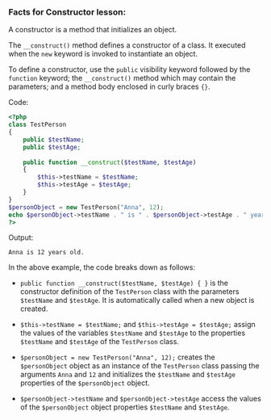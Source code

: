 ### Facts for Constructor lesson:

A constructor is a method that initializes an object.

The `__construct()` method defines a constructor of a class. It executed when the `new` keyword is invoked to instantiate an object.

To define a constructor, use the `public` visibility keyword followed by the `function` keyword; the `__construct()` method which may contain the parameters; and a method body enclosed in curly braces `{}`.

Code:

```php
<?php
class TestPerson 
{
    public $testName;
    public $testAge;
	
    public function __construct($testName, $testAge)
    {
        $this->testName = $testName;
        $this->testAge = $testAge;
    }
}
$personObject = new TestPerson("Anna", 12);
echo $personObject->testName . " is " . $personObject->testAge . " years old.";
?>
```

Output:
```
Anna is 12 years old.
```

In the above example, the code breaks down as follows:

 - `public function __construct($testName, $testAge) { }` is the constructor definition of the `TestPerson` class with the parameters `$testName` and `$testAge`. It is automatically called when a new object is created.

 - `$this->testName = $testName;` and `$this->testAge = $testAge;` assign the values of the variables `$testName` and `$testAge` to the properties `$testName` and `$testAge` of the `TestPerson` class.

 - `$personObject = new TestPerson("Anna", 12);` creates the `$personObject` object as an instance of the `TestPerson` class passing the arguments `Anna` and `12` and initializes the `$testName` and `$testAge` properties of the `$personObject` object.

 - `$personObject->testName` and `$personObject->testAge` access the values of the `$personObject` object properties `$testName` and `$testAge`.
